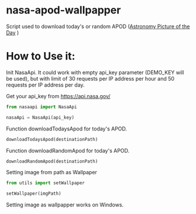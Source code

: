 # nasa-apod-wallpapper

Script used to download today's or random APOD ([Astronomy Picture of the Day](https://en.wikipedia.org/wiki/Astronomy_Picture_of_the_Day)
)

# How to Use it:

Init NasaApi. It could work with empty api_key parameter (DEMO_KEY will be used), but with limit of 30 requests per IP address per hour and 50 requests per IP address per day.

Get your api_key from https://api.nasa.gov/

```python
from nasaapi import NasaApi

nasaApi = NasaApi(api_key)
```

Function downloadTodaysApod for today's APOD.

```python
downloadTodaysApod(destinationPath)
```

Function downloadRandomApod for today's APOD.

```python
downloadRandomApod(destinationPath)
```

Setting image from path as Wallpaper

```python
from utils import setWallpaper

setWallpaper(imgPath)
```

Setting image as wallpapper works on Windows.
